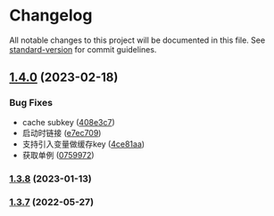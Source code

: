 # Changelog

All notable changes to this project will be documented in this file. See [standard-version](https://github.com/conventional-changelog/standard-version) for commit guidelines.

## [1.4.0](https://github.com/thinkkoa/koatty_cacheable/compare/v1.3.8...v1.4.0) (2023-02-18)


### Bug Fixes

* cache subkey ([408e3c7](https://github.com/thinkkoa/koatty_cacheable/commit/408e3c709a4dfff6e7d224a22d26e58854a805ac))
* 启动时链接 ([e7ec709](https://github.com/thinkkoa/koatty_cacheable/commit/e7ec7094be106e4e48783c9b214b8369e8a18297))
* 支持引入变量做缓存key ([4ce81aa](https://github.com/thinkkoa/koatty_cacheable/commit/4ce81aaaf9610f4a62ddf43e3c4389dd003c2db8))
* 获取单例 ([0759972](https://github.com/thinkkoa/koatty_cacheable/commit/0759972adf7e86312f60f0bf77604bddf06ce0de))

### [1.3.8](https://github.com/thinkkoa/koatty_cacheable/compare/v1.3.6...v1.3.8) (2023-01-13)

### [1.3.7](https://github.com/thinkkoa/koatty_cacheable/compare/v1.3.6...v1.3.7) (2022-05-27)
